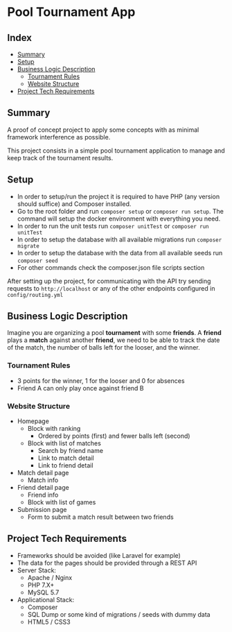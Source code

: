 # Pool Tournament App

## Index
* [Summary](#summary)
* [Setup](#setup)
* [Business Logic Description](#business-logic-description)
  * [Tournament Rules](#tournament-rules)
  * [Website Structure](#website-structure)
* [Project Tech Requirements](#project-tech-requirements)

## Summary
A proof of concept project to apply some concepts with as minimal framework interference as possible.

This project consists in a simple pool tournament application to manage and keep track of the tournament results.

## Setup

- In order to setup/run the project it is required to have PHP (any version should suffice) and Composer installed.
- Go to the root folder and run `composer setup` or `composer run setup`. The command will setup the docker environment with everything you need.
- In order to run the unit tests run `composer unitTest` or `composer run unitTest`
- In order to setup the database with all available migrations run `composer migrate`
- In order to setup the database with the data from all available seeds run `composer seed`
- For other commands check the composer.json file scripts section

After setting up the project, for communicating with the API try sending requests to `http://localhost` or any of the other endpoints configured in `config/routing.yml`

## Business Logic Description
Imagine you are organizing a pool **tournament** with some **friends**. A **friend** plays a **match** against another
**friend**, we need to be able to track the date of the match, the number of balls left for the looser, and the
winner.

### Tournament Rules
- 3 points for the winner, 1 for the looser and 0 for absences
- Friend A can only play once against friend B

### Website Structure
- Homepage
  - Block with ranking
    - Ordered by points (first) and fewer balls left (second)
  - Block with list of matches
    - Search by friend name
    - Link to match detail
    - Link to friend detail
- Match detail page
  - Match info
- Friend detail page
  - Friend info
  - Block with list of games
- Submission page
  - Form to submit a match result between two friends

## Project Tech Requirements
- Frameworks should be avoided (like Laravel for example)
- The data for the pages should be provided through a REST API
- Server Stack:
  - Apache / Nginx
  - PHP 7.X+
  - MySQL 5.7 
- Applicational Stack:
  - Composer
  - SQL Dump or some kind of migrations / seeds with dummy data
  - HTML5 / CSS3